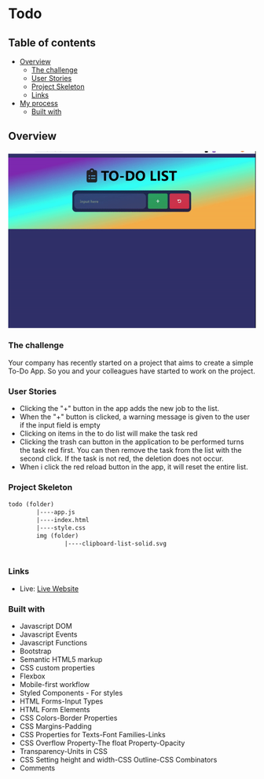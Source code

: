 # Todo

## Table of contents

- [Overview](#overview)
  - [The challenge](#the-challenge)
  - [User Stories](#user-stories)
  - [Project Skeleton](#project-skeleton)
  - [Links](#links)
- [My process](#my-process)
  - [Built with](#built-with)



## Overview

![project](todo.gif)

### The challenge

Your company has recently started on a project that aims to create a simple To-Do App. So you and your colleagues have started to work on the project.

### User Stories
   - Clicking the "+" button in the app adds the new job to the list.
   - When the "+" button is clicked, a warning message is given to the user if the input field is empty
   - Clicking on items in the to do list will make the task red
   - Clicking the trash can button in the application to be performed turns the task red first. You can then remove the task from the list with the second click. If the task is not red, the deletion does not occur.
   - When i click the red reload button in the app, it will reset the entire list.
   
### Project Skeleton

```
todo (folder)
        |----app.js
        |----index.html 
        |----style.css
        img (folder)
                |----clipboard-list-solid.svg
             
```

### Links

- Live: [Live Website](https://ahmetyags.github.io/todo-app/)



### Built with

- Javascript DOM
- Javascript Events
- Javascript Functions
- Bootstrap
- Semantic HTML5 markup
- CSS custom properties
- Flexbox
- Mobile-first workflow
- Styled Components - For styles
- HTML Forms-Input Types
- HTML Form Elements
- CSS Colors-Border Properties
- CSS Margins-Padding
- CSS Properties for Texts-Font Families-Links
- CSS Overflow Property-The float Property-Opacity 
- Transparency-Units in CSS
- CSS Setting height and width-CSS Outline-CSS Combinators
- Comments




